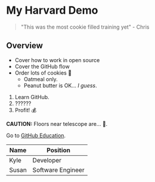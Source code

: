 # My Harvard Demo

> "This was the most cookie filled training yet" - Chris

## Overview

* Cover how to work in open source
* Cover the GitHub flow
* Order lots of cookies :cookie:
  * Oatmeal only.
  * Peanut butter is OK... *I guess*.

1. Learn GitHub.
2. ??????
3. Profit! :moneybag:

**CAUTION:** Floors near telescope are... :construction:.

Go to [GitHub Education](https://github.com/edu).

Name | Position
---- | --------
Kyle | Developer
Susan | Software Engineer
